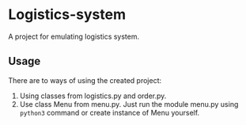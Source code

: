 # Logistics-system
A project for emulating logistics system.

## Usage
There are to ways of using the created project:
1. Using classes from logistics.py and order.py.
2. Use class Menu from menu.py. Just run the module menu.py using ```python3``` command or create instance of Menu yourself.
